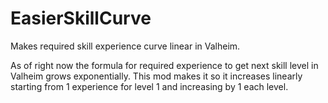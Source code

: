 # EasierSkillCurve
Makes required skill experience curve linear in Valheim.

As of right now the formula for required experience to get next skill level in Valheim grows exponentially. This mod makes it so it increases linearly starting from 1 experience for level 1 and increasing by 1 each level.
